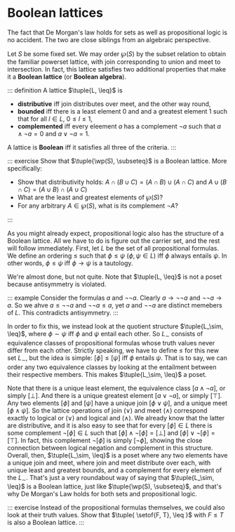 # Boolean lattices

The fact that De Morgan's law holds for sets as well as propositional logic is no accident.
The two are close siblings from an algebraic perspective.

Let $S$ be some fixed set.
We may order $\wp(S)$ by the subset relation to obtain the familiar powerset lattice, with join corresponding to union and meet to intersection.
In fact, this lattice satisfies two additional properties that make it a **Boolean lattice** (or **Boolean algebra**).

::: definition
A lattice $\tuple{L, \leq}$ is


- **distributive** iff join distributes over meet, and the other way round,
- **bounded** iff there is a least element 0 and and a greatest element 1 such that for all $l \in L$, $0 \leq l \leq 1$,
- **complemented** iff every eleement $a$ has a complement $\neg a$ such that $a \wedge \neg a = 0$ and $a \vee \neg a = 1$.

A lattice is **Boolean** iff it satisfies all three of the criteria.
:::

::: exercise
Show that $\tuple{\wp(S), \subseteq}$ is a Boolean lattice.
More specifically:


- Show that distributivity holds: $A \cap (B \cup C) = (A \cap B) \cup (A \cap C)$ and $A \cup (B \cap C) = (A \cup B) \cap (A \cup C)$
- What are the least and greatest elements of $\wp(S)$?
- For any arbitrary $A \in \wp(S)$, what is its complement $\neg A$?

:::

As you might already expect, propositional logic also has the structure of a Boolean lattice.
All we have to do is figure out the carrier set, and the rest will follow immediately.
First, let $L$ be the set of all propositional formulas.
We define an ordering $\leq$ such that $\phi \leq \psi$ ($\phi, \psi \in L$) iff $\phi$ always entails $\psi$.
In other words, $\phi \leq \psi$ iff $\phi \rightarrow \psi$ is a tautology.

We're almost done, but not quite.
Note that $\tuple{L, \leq}$ is not a poset because antisymmetry is violated.

::: example
Consider the formulas $a$ and $\neg \neg a$.
Clearly $a \rightarrow \neg \neg a$ and $\neg \neg a \rightarrow a$. 
So we ahve $a \leq \neg \neg a$ and $\neg \neg a \leq a$, yet $a$ and $\neg \neg a$ are distinct memebers of $L$. 
This contradicts antisymmetry.
:::

In order to fix this, we instead look at the quotient structure $\tuple{L_\sim, \leq}$, where $\phi \sim \psi$ iff $\phi$ and $\psi$ entail each other.
So $L_\sim$ consists of equivalence classes of propositional formulas whose truth values never differ from each other.
Strictly speaking, we have to define $\leq$ for this new set $L_\sim$, but the idea is simple: $[\phi] \leq [\psi]$ iff $\phi$ entails $\psi$.
That is to say, we can order any two equivalence classes by looking at the entailment between their respective members.
This makes $\tuple{L_\sim, \leq}$ a poset.

Note that there is a unique least element, the equivalence class $[a \wedge \neg a]$, or simply $[\bot]$.
And there is a unique greatest element $[a \vee \neg a]$, or simply $[\top]$.
Any two elements $[\phi]$ and $[\psi]$ have a unique join $[\phi \vee \psi]$, and a unique meet $[\phi \wedge \psi]$.
So the lattice operations of join ($\vee$) and meet ($\wedge$) correspond exactly to logical or ($\vee$) and logical and ($\wedge$).
We already know that the latter are distributive, and it is also easy to see that for every $[\phi] \in L$ there is some complement $\neg [\phi] \in L$ such that $[\phi] \wedge \neg [\phi] = [\bot]$ and $[\phi] \vee \neg [\phi] = [\top]$.
In fact, this complement $\neg [\phi]$ is simply $[\neg \phi]$, showing the close connection between logical negation and complement in this structure.
Overall, then, $\tuple{L_\sim, \leq}$ is a poset where any two elements have a unique join and meet, where join and meet distribute over each, with unique least and greatest bounds, and a complement for every element of the $L_\sim$.
That's just a very roundabout way of saying that $\tuple{L_\sim, \leq}$ is a Boolean lattice, just like $\tuple{\wp(S), \subseteq}$, and that's why De Morgan's Law holds for both sets and propositional logic.

::: exercise
Instead of the propositional formulas themselves, we could also look at their truth values.
Show that $\tuple{ \setof{F, T}, \leq }$ with $F \leq T$ is also a Boolean lattice.
:::
